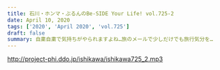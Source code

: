 ```yaml
---
title: 石川・ホンマ・ぶるんのBe-SIDE Your Life! vol.725-2
date: April 10, 2020
tags: ['2020', 'April 2020', 'vol.725']
draft: false
summary: 自粛自粛で気持ちがやられますよね…旅のメールで少しだけでも旅行気分を…
---
```


http://project-phi.ddo.jp/ishikawa/ishikawa725_2.mp3